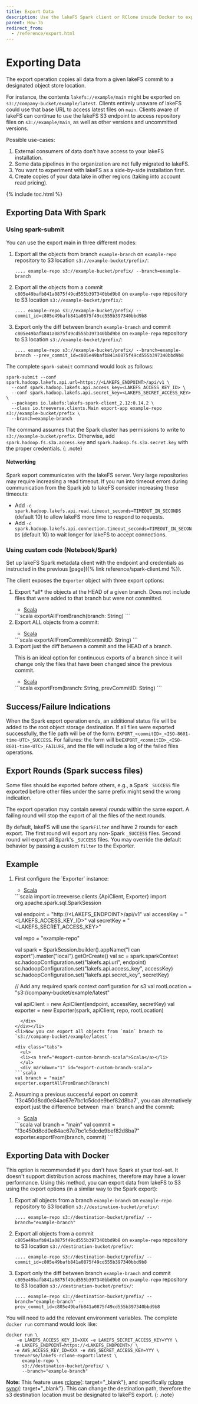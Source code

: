 ```yaml
---
title: Export Data
description: Use the lakeFS Spark client or RClone inside Docker to export a lakeFS commit to the object store.
parent: How-To
redirect_from: 
  - /reference/export.html
---
```


# Exporting Data
The export operation copies all data from a given lakeFS commit to
a designated object store location.

For instance, the contents `lakefs://example/main` might be exported on
`s3://company-bucket/example/latest`. Clients entirely unaware of lakeFS could use that
base URL to access latest files on `main`. Clients aware of lakeFS can continue to use
the lakeFS S3 endpoint to access repository files on `s3://example/main`, as well as
other versions and uncommitted versions.

Possible use-cases:
1. External consumers of data don't have access to your lakeFS installation.
1. Some data pipelines in the organization are not fully migrated to lakeFS.
1. You want to experiment with lakeFS as a side-by-side installation first.
1. Create copies of your data lake in other regions (taking into account read pricing).

{% include toc.html %}

## Exporting Data With Spark 

### Using spark-submit
You can use the export main in three different modes:

1. Export all the objects from branch `example-branch` on `example-repo` repository to S3 location `s3://example-bucket/prefix/`:

   ```shell
   .... example-repo s3://example-bucket/prefix/ --branch=example-branch
   ```


1. Export all the objects from a commit `c805e49bafb841a0875f49cd555b397340bbd9b8` on `example-repo` repository to S3 location `s3://example-bucket/prefix/`:

   ```shell
   .... example-repo s3://example-bucket/prefix/ --commit_id=c805e49bafb841a0875f49cd555b397340bbd9b8
   ```

1. Export only the diff between branch `example-branch` and commit `c805e49bafb841a0875f49cd555b397340bbd9b8`
   on `example-repo` repository to S3 location `s3://example-bucket/prefix/`:

   ```shell
   .... example-repo s3://example-bucket/prefix/ --branch=example-branch --prev_commit_id=c805e49bafb841a0875f49cd555b397340bbd9b8
   ```

The complete `spark-submit` command would look as follows:

```shell
spark-submit --conf spark.hadoop.lakefs.api.url=https://<LAKEFS_ENDPOINT>/api/v1 \
  --conf spark.hadoop.lakefs.api.access_key=<LAKEFS_ACCESS_KEY_ID> \
  --conf spark.hadoop.lakefs.api.secret_key=<LAKEFS_SECRET_ACCESS_KEY> \
  --packages io.lakefs:lakefs-spark-client_2.12:0.14.2 \
  --class io.treeverse.clients.Main export-app example-repo s3://example-bucket/prefix \
  --branch=example-branch
```

The command assumes that the Spark cluster has permissions to write to `s3://example-bucket/prefix`.
Otherwise, add `spark.hadoop.fs.s3a.access.key` and `spark.hadoop.fs.s3a.secret.key` with the proper credentials.
{: .note}

#### Networking

Spark export communicates with the lakeFS server.  Very large repositories
may require increasing a read timeout.  If you run into timeout errors
during communication from the Spark job to lakeFS consider increasing these
timeouts:

* Add `-c spark.hadoop.lakefs.api.read.timeout_seconds=TIMEOUT_IN_SECONDS`
  (default 10) to allow lakeFS more time to respond to requests.
* Add `-c
  spark.hadoop.lakefs.api.connection.timeout_seconds=TIMEOUT_IN_SECONDS`
  (default 10) to wait longer for lakeFS to accept connections.

### Using custom code (Notebook/Spark)

Set up lakeFS Spark metadata client with the endpoint and credentials as instructed in the previous [page]({% link reference/spark-client.md %}).

The client exposes the `Exporter` object with three export options:

<ol><li>
Export *all* the objects at the HEAD of a given branch. Does not include
files that were added to that branch but were not committed.

<div class="tabs">
  <ul>
  <li><a href="#export-head-scala">Scala</a></li>
  </ul>
  <div markdown="1" id="export-head-scala">
```scala
exportAllFromBranch(branch: String)
```
  </div>
</div>
</li>
<li>Export ALL objects from a commit:

<div class="tabs">
  <ul>
  <li><a href="#export-commit-scala">Scala</a></li>
  </ul>
  <div markdown="1" id="export-commit-scala">
```scala
exportAllFromCommit(commitID: String)
```
  </div>
</div>
</li>
<li>Export just the diff between a commit and the HEAD of a branch.

   This is an ideal option for continuous exports of a branch since it will change only the files
   that have been changed since the previous commit.

<div class="tabs">
  <ul>
  <li><a href="#export-diffs-scala">Scala</a></li>
  </ul>
  <div markdown="1" id="export-diffs-scala">
```scala
exportFrom(branch: String, prevCommitID: String)
```
  </div>
</div>
</li>
</ol>

## Success/Failure Indications

When the Spark export operation ends, an additional status file will be added to the root
object storage destination.
If all files were exported successfully, the file path will be of the form: `EXPORT_<commitID>_<ISO-8601-time-UTC>_SUCCESS`.
For failures: the form will be`EXPORT_<commitID>_<ISO-8601-time-UTC>_FAILURE`, and the file will include a log of the failed files operations.

## Export Rounds (Spark success files)
Some files should be exported before others, e.g., a Spark `_SUCCESS` file exported before other files under
the same prefix might send the wrong indication.

The export operation may contain several *rounds* within the same export.
A failing round will stop the export of all the files of the next rounds.

By default, lakeFS will use the `SparkFilter` and have 2 rounds for each export.
The first round will export any non-Spark `_SUCCESS` files. Second round will export all Spark's `_SUCCESS` files.
You may override the default behavior by passing a custom `filter` to the Exporter.  

## Example

<ol><li>First configure the `Exporter` instance:

<div class="tabs">
  <ul>
    <li><a href="#export-custom-setup-scala">Scala</a></li>
  </ul>
  <div markdown="1" id="export-custom-setup-scala">
```scala
import io.treeverse.clients.{ApiClient, Exporter}
import org.apache.spark.sql.SparkSession

val endpoint = "http://<LAKEFS_ENDPOINT>/api/v1"
val accessKey = "<LAKEFS_ACCESS_KEY_ID>"
val secretKey = "<LAKEFS_SECRET_ACCESS_KEY>"

val repo = "example-repo"

val spark = SparkSession.builder().appName("I can export").master("local").getOrCreate()
val sc = spark.sparkContext
sc.hadoopConfiguration.set("lakefs.api.url", endpoint)
sc.hadoopConfiguration.set("lakefs.api.access_key", accessKey)
sc.hadoopConfiguration.set("lakefs.api.secret_key", secretKey)

// Add any required spark context configuration for s3
val rootLocation = "s3://company-bucket/example/latest"

val apiClient = new ApiClient(endpoint, accessKey, secretKey)
val exporter = new Exporter(spark, apiClient, repo, rootLocation)
```
  </div>
</div></li>
<li>Now you can export all objects from `main` branch to `s3://company-bucket/example/latest`:

<div class="tabs">
  <ul>
  <li><a href="#export-custom-branch-scala">Scala</a></li>
  </ul>
  <div markdown="1" id="export-custom-branch-scala">
```scala
val branch = "main"
exporter.exportAllFromBranch(branch)
```
  </div>
</div></li>
<li>Assuming a previous successful export on commit `f3c450d8cd0e84ac67e7bc1c5dcde9bef82d8ba7`,
you can alternatively export just the difference between `main` branch and the commit:

<div class="tabs">
  <ul>
    <li><a href="#export-custom-diffs-scala">Scala</a></li>
  </ul>
  <div markdown="1" id="export-custom-diffs-scala">
```scala
val branch = "main"
val commit = "f3c450d8cd0e84ac67e7bc1c5dcde9bef82d8ba7"
exporter.exportFrom(branch, commit)
```
  </div>
</div></li></ol>

## Exporting Data with Docker

This option is recommended if you don't have Spark at your tool-set.
It doesn't support distribution across machines, therefore may have a lower performance. 
Using this method, you can export data from lakeFS to S3 using the export options (in a similar way to the Spark export):

1. Export all objects from a branch `example-branch` on `example-repo` repository to S3 location `s3://destination-bucket/prefix/`:

   ```shell
   .... example-repo s3://destination-bucket/prefix/ --branch="example-branch"
   ```


1. Export all objects from a commit `c805e49bafb841a0875f49cd555b397340bbd9b8` on `example-repo` repository to S3 location `s3://destination-bucket/prefix/`:

   ```shell
   .... example-repo s3://destination-bucket/prefix/ --commit_id=c805e49bafb841a0875f49cd555b397340bbd9b8
   ```


1. Export only the diff between branch `example-branch` and commit `c805e49bafb841a0875f49cd555b397340bbd9b8`
   on `example-repo` repository to S3 location `s3://destination-bucket/prefix/`:

   ```shell
   .... example-repo s3://destination-bucket/prefix/ --branch="example-branch" --prev_commit_id=c805e49bafb841a0875f49cd555b397340bbd9b8
   ```

You will need to add the relevant environment variables.
The complete `docker run` command would look like:

```shell
docker run \
    -e LAKEFS_ACCESS_KEY_ID=XXX -e LAKEFS_SECRET_ACCESS_KEY=YYY \
   -e LAKEFS_ENDPOINT=https://<LAKEFS_ENDPOINT>/ \
   -e AWS_ACCESS_KEY_ID=XXX -e AWS_SECRET_ACCESS_KEY=YYY \
   treeverse/lakefs-rclone-export:latest \
      example-repo \
      s3://destination-bucket/prefix/ \
      --branch="example-branch"
```

**Note:** This feature uses [rclone](https://rclone.org/){: target="_blank"},
and specifically [rclone sync](https://rclone.org/commands/rclone_sync/){: target="_blank"}. This can change the destination path, therefore the s3 destination location must be designated to lakeFS export.
{: .note}

